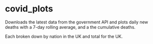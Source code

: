 # covid_plots
Downloads the latest data from the government API and plots daily new deaths with a 7-day rolling average, and a the cumulative deaths. 

Each broken down by nation in the UK and total for the UK.
